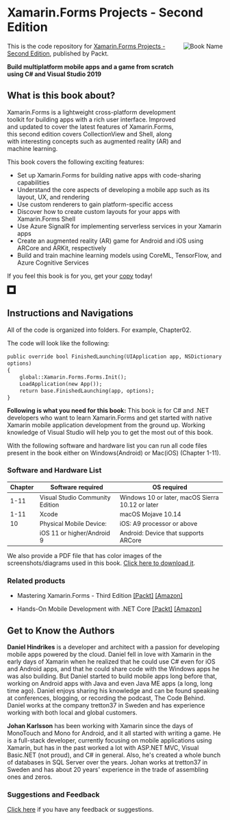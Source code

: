 # Xamarin.Forms Projects - Second Edition

<a href="https://www.packtpub.com/mobile/xamarin-forms-4-projects-second-edition?utm_source=github&utm_medium=repository&utm_campaign=9781839210051"><img src="https://www.packtpub.com/media/catalog/product/cache/bf3310292d6e1b4ca15aeea773aca35e/9/7/9781839210051-original.jpeg" alt="Book Name" height="256px" align="right"></a>

This is the code repository for [Xamarin.Forms Projects - Second Edition](https://www.packtpub.com/mobile/xamarin-forms-4-projects-second-edition?utm_source=github&utm_medium=repository&utm_campaign=9781839210051), published by Packt.

**Build multiplatform mobile apps and a game from scratch using C# and Visual Studio 2019**

## What is this book about?
Xamarin.Forms is a lightweight cross-platform development toolkit for building apps with a rich user interface. Improved and updated to cover the latest features of Xamarin.Forms, this second edition covers CollectionView and Shell, along with interesting concepts such as augmented reality (AR) and machine learning.

This book covers the following exciting features: 
* Set up Xamarin.Forms for building native apps with code-sharing capabilities
* Understand the core aspects of developing a mobile app such as its layout, UX, and rendering
* Use custom renderers to gain platform-specific access
* Discover how to create custom layouts for your apps with Xamarin.Forms Shell
* Use Azure SignalR for implementing serverless services in your Xamarin apps
* Create an augmented reality (AR) game for Android and iOS using ARCore and ARKit, respectively
* Build and train machine learning models using CoreML, TensorFlow, and Azure Cognitive Services

If you feel this book is for you, get your [copy](https://www.amazon.com/dp/10DigitISBN) today!

<a href="https://www.packtpub.com/?utm_source=github&utm_medium=banner&utm_campaign=GitHubBanner"><img src="https://raw.githubusercontent.com/PacktPublishing/GitHub/master/GitHub.png" 
alt="https://www.packtpub.com/" border="5" /></a>


## Instructions and Navigations
All of the code is organized into folders. For example, Chapter02.

The code will look like the following:
```
public override bool FinishedLaunching(UIApplication app, NSDictionary options)
{
    global::Xamarin.Forms.Forms.Init();
    LoadApplication(new App());
    return base.FinishedLaunching(app, options);
}
```

**Following is what you need for this book:**
This book is for C# and .NET developers who want to learn Xamarin.Forms and get started with native Xamarin mobile application development from the ground up. Working knowledge of Visual Studio will help you to get the most out of this book.

With the following software and hardware list you can run all code files present in the book either on Windows(Android) or Mac(iOS) (Chapter 1-11).

### Software and Hardware List

| Chapter  | Software required                   |  OS required                                    |                     
| -------- | ------------------------------------| ----------------------------------------------- |
| 1-11     | Visual Studio Community Edition     | Windows 10 or later, macOS Sierra 10.12 or later|            
| 1-11     | Xcode                               | macOS Mojave 10.14                              |                      
| 10       | Physical Mobile Device:             | iOS: A9 processor or above                      |                  
|          | iOS 11 or higher/Android 9          | Android: Device that supports ARCore            |                     

We also provide a PDF file that has color images of the screenshots/diagrams used in this book. [Click here to download it](https://static.packt-cdn.com/downloads/9781839210051_ColorImages.pdf).


### Related products <Other books you may enjoy>
* Mastering Xamarin.Forms - Third Edition [[Packt]](https://www.packtpub.com/mobile/mastering-xamarin-forms-third-edition?utm_source=github&utm_medium=repository&utm_campaign=9781839213380) [[Amazon]](https://www.amazon.com/dp/1839213388)

* Hands-On Mobile Development with .NET Core [[Packt]](https://www.packtpub.com/application-development/hands-mobile-development-net-core?utm_source=github&utm_medium=repository&utm_campaign=9781789538519) [[Amazon]](https://www.amazon.com/dp/1789538513)

## Get to Know the Authors
**Daniel Hindrikes**
is a developer and architect with a passion for developing mobile apps powered by the cloud. Daniel fell in love with Xamarin in the early days of Xamarin when he realized that he could use C# even for iOS and Android apps, and that he could share code with the Windows apps he was also building. But Daniel started to build mobile apps long before that, working on Android apps with Java and even Java ME apps (a long, long time ago). Daniel enjoys sharing his knowledge and can be found speaking at conferences, blogging, or recording the podcast, The Code Behind. Daniel works at the company tretton37 in Sweden and has experience working with both local and global customers.

**Johan Karlsson**
has been working with Xamarin since the days of MonoTouch and Mono for Android, and it all started with writing a game. He is a full-stack developer, currently focusing on mobile applications using Xamarin, but has in the past worked a lot with ASP.NET MVC, Visual Basic.NET (not proud), and C# in general. Also, he's created a whole bunch of databases in SQL Server over the years. Johan works at tretton37 in Sweden and has about 20 years' experience in the trade of assembling ones and zeros.


### Suggestions and Feedback
[Click here](https://docs.google.com/forms/d/e/1FAIpQLSdy7dATC6QmEL81FIUuymZ0Wy9vH1jHkvpY57OiMeKGqib_Ow/viewform) if you have any feedback or suggestions.
